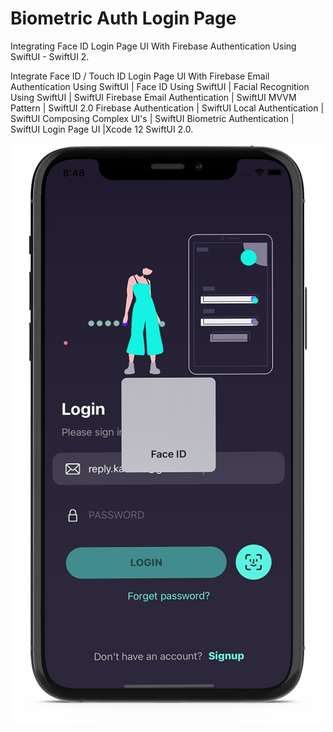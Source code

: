 # Biometric Auth Login Page 
Integrating Face ID Login Page UI With Firebase Authentication Using SwiftUI - SwiftUI 2.

Integrate Face ID / Touch ID Login Page UI With Firebase Email Authentication Using SwiftUI | Face ID Using SwiftUI | Facial Recognition Using SwiftUI | SwiftUI Firebase Email Authentication | SwiftUI MVVM Pattern | SwiftUI 2.0 Firebase Authentication | SwiftUI Local Authentication | SwiftUI Composing Complex UI's | SwiftUI Biometric Authentication | SwiftUI Login Page UI |Xcode 12 SwiftUI 2.0.

<p align="center"> <img src="https://raw.githubusercontent.com/aryasoni98/Biometric-Auth/main/Biometric_Auth.png" alt="hello" /> </p>

